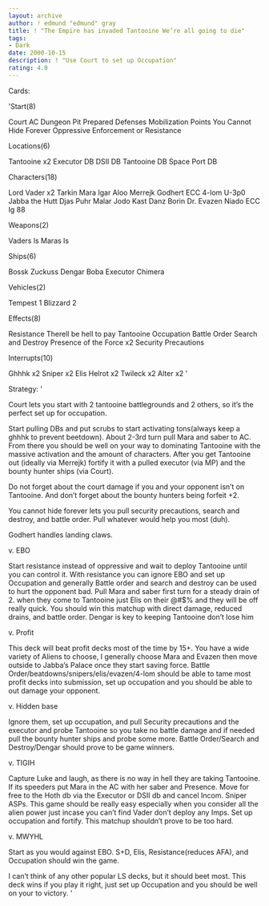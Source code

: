 ```yaml
---
layout: archive
author: ! edmund "edmund" gray
title: ! "The Empire has invaded Tantooine We’re all going to die"
tags:
- Dark
date: 2000-10-15
description: ! "Use Court to set up Occupation"
rating: 4.0
---
```

Cards: 

'Start(8)

Court
AC
Dungeon
Pit
Prepared Defenses
Mobilization Points
You Cannot Hide Forever
Oppressive Enforcement or Resistance

Locations(6)

Tantooine x2
Executor DB
DSII DB
Tantooine DB
Space Port DB

Characters(18)

Lord Vader x2
Tarkin
Mara
Igar
Aloo
Merrejk
Godhert
ECC 4-lom
U-3p0
Jabba the Hutt
Djas Puhr
Malar
Jodo Kast
Danz Borin
Dr. Evazen
Niado
ECC Ig 88

Weapons(2)

Vaders ls
Maras ls

Ships(6)

Bossk
Zuckuss
Dengar
Boba
Executor
Chimera

Vehicles(2)

Tempest 1
Blizzard 2

Effects(8)

Resistance
Therell be hell to pay
Tantooine Occupation
Battle Order
Search and Destroy
Presence of the Force x2
Security Precautions


Interrupts(10)

Ghhhk x2
Sniper x2
Elis Helrot x2
Twileck x2
Alter x2  '

Strategy: '

Court lets you start with 2 tantooine battlegrounds and 2 others, so it’s the perfect set up for occupation.

Start pulling DBs and put scrubs to start activating tons(always keep a ghhhk to prevent beetdown). About 2-3rd turn pull Mara and saber to AC. From there you should be well on your way to dominating Tantooine with the massive activation and the amount of characters. After you get Tantooine out (ideally via Merrejk) fortify it with a pulled executor (via MP) and the bounty hunter ships (via Court).

Do not forget about the court damage if you and your opponent isn’t on Tantooine. And don’t forget about the bounty hunters being forfeit +2.

You cannot hide forever lets you pull security precautions, search and destroy, and battle order. Pull whatever would help you most (duh).

Godhert handles landing claws.

v. EBO

Start resistance instead of oppressive and wait to deploy Tantooine until you can control it. With resistance you can ignore EBO and set up Occupation and generally Battle order and search and destroy can be used to hurt the opponent bad. Pull Mara and saber first turn for a steady drain of 2. when they come to Tantooine just Elis on their @#$% and they will be off really quick. You should win this matchup with direct damage, reduced drains, and battle order. Dengar is key to keeping Tantooine don’t lose him

v. Profit

This deck will beat profit decks most of the time by 15+. You have a wide variety of Aliens to choose, I generally choose Mara and Evazen then move outside to Jabba’s Palace once they start saving force. Battle Order/beatdowns/snipers/elis/evazen/4-lom should be able to tame most profit decks into submission, set up occupation and you should be able to out damage your opponent.

v. Hidden base

Ignore them, set up occupation, and pull Security precautions and the executor and probe Tantooine so you take no battle damage and if needed pull the bounty hunter ships and probe some more. Battle Order/Search and Destroy/Dengar should prove to be game winners.

v. TIGIH

Capture Luke and laugh, as there is no way in hell they are taking Tantooine. If its speeders put Mara in the AC with her saber and Presence. Move for free to the Hoth db via the Executor or DSII db and cancel Incom. Sniper ASPs. This game should be really easy especially when you consider all the alien power just incase you can’t find Vader don’t deploy any Imps. Set up occupation and fortify. This matchup shouldn’t prove to be too hard.

v. MWYHL

Start as you would against EBO. S+D, Elis, Resistance(reduces AFA), and Occupation should win the game.

I can’t think of any other popular LS decks, but it should beet most. This deck wins if you play it right, just set up Occupation and you should be well on your to victory.  '